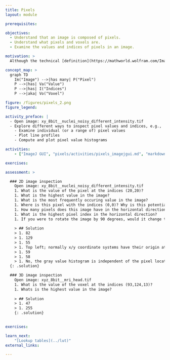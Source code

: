 ```yaml
---
title: Pixels
layout: module

prerequisites:

objectives:
  - Understand that an image is composed of pixels.
  - Understand what pixels and voxels are.
  - Examine the values and indices of pixels in an image.

motivation: >
  Although the technical [definition](https://mathworld.wolfram.com/Image.html) an image is more general, in practice images are very often represented as an array of pixels (voxels). Pixel stands for "picture element". In 3-D, a pixel is sometimes also called a voxel, which stands for "volume element". For image analysis it is crucial to know how to examine the pixels (voxels) in an image.

concept_map: >
  graph TD
    Im("Image") -->|has many| P("Pixel")
    P -->|has| Va("Value")
    P -->|has| I("Indices")
    P -->|aka| Vo("Voxel")

figure: /figures/pixels_2.png
figure_legend:

activity_preface: |
  - Open image: xy_8bit__nuclei_noisy_different_intensity.tif
  - Explore different ways to inspect pixel values and indices, e.g.,
    - Examine individual (or a range of) pixel values
    - Plot line profiles
    - Compute and plot pixel value histograms

activities:
    - ["ImageJ GUI", "pixels/activities/pixels_imagejgui.md", "markdown"]

exercises:

assessment: >

  ### 2D image inspection
    Open image: xy_8bit__nuclei_noisy_different_intensity.tif
    1. What is the value of the pixel at the indices (20,20)?
    1. What is the highest value in the image?
    1. What is the most frequently occuring value in the image?
    1. Where is this pixel with the indices (0,0)? Why is this potentially confusing?
    1. How many pixels does this image have in the horizontal direction?
    1. What is the highest pixel index in the horizontal direction?
    1. If you were to rotate the image by 90 degrees, would it change the image histogram?
    
    > ## Solution
    > 1. 82
    > 1. 129
    > 1. 55
    > 1. Top left; normally x/y coordinate systems have their origin at the bottom left
    > 1. 59
    > 1. 58
    > 1. No, the gray value histogram is independent of the pixel locations 
  {: .solution}

  ### 3D image inspection
    Open image: xyz_8bit__mri_head.tif
    1. What is the value of the voxel at the indices (93,124,13)?
    1. Whats is the highest value in the image?
    
    > ## Solution
    > 1. 47
    > 1. 255
    {: .solution}
  

exercises:

learn_next:
    "[Lookup tables](../lut)"
external_links:

---
```

